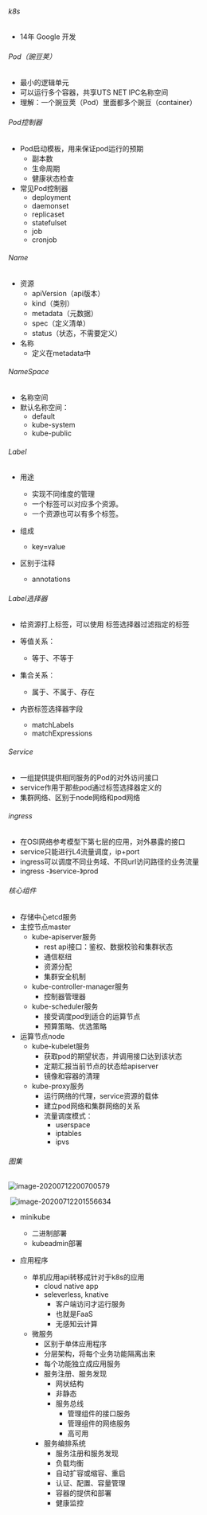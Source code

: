 ###### k8s

- 14年  Google 开发

###### Pod（豌豆荚）

- 最小的逻辑单元
- 可以运行多个容器，共享UTS NET IPC名称空间
- 理解：一个豌豆荚（Pod）里面都多个豌豆（container）

###### Pod控制器

- Pod启动模板，用来保证pod运行的预期
  - 副本数
  - 生命周期
  - 健康状态检查
- 常见Pod控制器
  - deployment
  - daemonset
  - replicaset
  - statefulset
  - job
  - cronjob

###### Name

- 资源
  - apiVersion（api版本）
  - kind（类别）
  - metadata（元数据）
  - spec（定义清单）
  - status（状态，不需要定义）
- 名称
  - 定义在metadata中

###### NameSpace

- 名称空间
- 默认名称空间：
  - default
  - kube-system
  - kube-public

###### Label

- 用途
  - 实现不同维度的管理
  - 一个标签可以对应多个资源。
  - 一个资源也可以有多个标签。

- 组成

  - key=value

- 区别于注释

  - annotations

###### Label选择器

- 给资源打上标签，可以使用 标签选择器过滤指定的标签

- 等值关系：
  - 等于、不等于

- 集合关系：
  - 属于、不属于、存在

- 内嵌标签选择器字段
  - matchLabels
  - matchExpressions

###### Service

- 一组提供提供相同服务的Pod的对外访问接口
- service作用于那些pod通过标签选择器定义的
-  集群网络、区别于node网络和pod网络

###### ingress

- 在OSI网络参考模型下第七层的应用，对外暴露的接口
- service只能进行L4流量调度，ip+port
- ingress可以调度不同业务域、不同url访问路径的业务流量
- ingress -》service-》prod

###### 核心组件

- 存储中心etcd服务
- 主控节点master
  - kube-apiserver服务
    - rest api接口：鉴权、数据校验和集群状态
    - 通信枢纽
    - 资源分配
    - 集群安全机制
  - kube-controller-manager服务
    - 控制器管理器
  - kube-scheduler服务
    - 接受调度pod到适合的运算节点
    - 预算策略、优选策略
- 运算节点node
  - kube-kubelet服务
    - 获取pod的期望状态，并调用接口达到该状态
    - 定期汇报当前节点的状态给apiserver
    - 镜像和容器的清理
  - kube-proxy服务
    - 运行网络的代理，service资源的载体
    - 建立pod网络和集群网络的关系
    - 流量调度模式：
      - userspace
      - iptables
      - ipvs

###### 图集

![image-20200712200700579](C:\Users\Administrator\AppData\Roaming\Typora\typora-user-images\image-20200712200700579.png)




​    ![image-20200712201556634](C:\Users\Administrator\AppData\Roaming\Typora\typora-user-images\image-20200712201556634.png)

- minikube
  - 二进制部署
  - kubeadmin部署

- 应用程序
  - 单机应用api转移成针对于k8s的应用
    - cloud native  app
    - seleverless, knative
      - 客户端访问才运行服务
      - 也就是FaaS
      - 无感知云计算
  - 微服务
    - 区别于单体应用程序
    - 分层架构，将每个业务功能隔离出来
    - 每个功能独立成应用服务
    - 服务注册、服务发现
      - 网状结构
      - 非静态
      - 服务总线
        - 管理组件的接口服务
        - 管理组件的网络服务
        - 高可用
    - 服务编排系统
      - 服务注册和服务发现
      - 负载均衡
      - 自动扩容或缩容、重启
      - 认证、配置、容量管理
      - 容器的提供和部署
      - 健康监控

